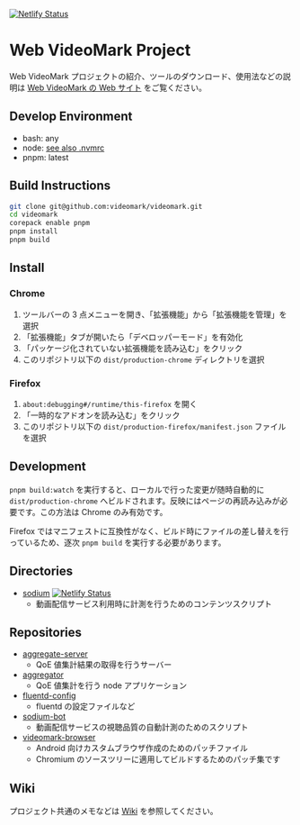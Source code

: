 [![Netlify Status](https://api.netlify.com/api/v1/badges/0d2a4ed0-102a-47db-8291-c241d66a909b/deploy-status)](https://app.netlify.com/sites/sodium-extension/deploys)

# Web VideoMark Project

Web VideoMark プロジェクトの紹介、ツールのダウンロード、使用法などの説明は [Web VideoMark の Web サイト](https://videomark.webdino.org/) をご覧ください。

## Develop Environment

- bash: any
- node: [see also .nvmrc](.nvmrc)
- pnpm: latest

## Build Instructions

```sh
git clone git@github.com:videomark/videomark.git
cd videomark
corepack enable pnpm
pnpm install
pnpm build
```

## Install

### Chrome

1. ツールバーの 3 点メニューを開き、「拡張機能」から「拡張機能を管理」を選択
1. 「拡張機能」タブが開いたら「デベロッパーモード」を有効化
1. 「パッケージ化されていない拡張機能を読み込む」をクリック
1. このリポジトリ以下の `dist/production-chrome` ディレクトリを選択

### Firefox

1. `about:debugging#/runtime/this-firefox` を開く
1. 「一時的なアドオンを読み込む」をクリック
1. このリポジトリ以下の `dist/production-firefox/manifest.json` ファイルを選択

## Development

`pnpm build:watch` を実行すると、ローカルで行った変更が随時自動的に `dist/production-chrome` へビルドされます。反映にはページの再読み込みが必要です。この方法は Chrome のみ有効です。

Firefox ではマニフェストに互換性がなく、ビルド時にファイルの差し替えを行っているため、逐次 `pnpm build` を実行する必要があります。

## Directories

- [sodium](src/content/sodium) [![Netlify Status](https://api.netlify.app/api/v1/badges/2557c75c-0b3c-450b-b4dc-0f7b9fda88dd/deploy-status)](https://app.netlify.app/sites/sodium-js/deploys)
  - 動画配信サービス利用時に計測を行うためのコンテンツスクリプト

## Repositories

- [aggregate-server](https://github.com/videomark/aggregate-server)
  - QoE 値集計結果の取得を行うサーバー
- [aggregator](https://github.com/videomark/aggregator)
  - QoE 値集計を行う node アプリケーション
- [fluentd-config](https://github.com/videomark/fluentd-config)
  - fluentd の設定ファイルなど
- [sodium-bot](https://github.com/videomark/sodium-bot)
  - 動画配信サービスの視聴品質の自動計測のためのスクリプト
- [videomark-browser](https://github.com/videomark/videomark-browser)
  - Android 向けカスタムブラウザ作成のためのパッチファイル
  - Chromium のソースツリーに適用してビルドするためのパッチ集です

## Wiki

プロジェクト共通のメモなどは [Wiki](https://github.com/videomark/videomark/wiki) を参照してください。
